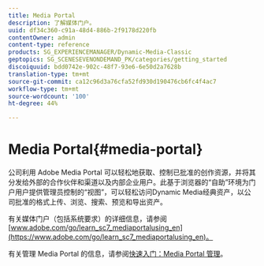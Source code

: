 ```yaml
---
title: Media Portal
description: 了解媒体门户。
uuid: df34c360-c91a-48d4-886b-2f9178d220fb
contentOwner: admin
content-type: reference
products: SG_EXPERIENCEMANAGER/Dynamic-Media-Classic
geptopics: SG_SCENESEVENONDEMAND_PK/categories/getting_started
discoiquuid: bdd0742e-902c-48f7-93e6-6e50d2a7628b
translation-type: tm+mt
source-git-commit: ca12c96d3a76cfa52fd930d190476cb6fc4f4ac7
workflow-type: tm+mt
source-wordcount: '100'
ht-degree: 44%

---
```



# Media Portal{#media-portal}

公司利用 Adobe Media Portal 可以轻松地获取、控制已批准的创作资源，并将其分发给外部的合作伙伴和渠道以及内部企业用户。此基于浏览器的“自助”环境为门户用户提供管理员控制的“视图”，可以轻松访问Dynamic Media经典资产，以公司批准的格式上传、浏览、搜索、预览和导出资产。

有关媒体门户（包括系统要求）的详细信息，请参阅[www.adobe.com/go/learn_sc7_mediaportalusing_en](https://www.adobe.com/go/learn_sc7_mediaportalusing_en)。

有关管理 Media Portal 的信息，请参阅[快速入门：Media Portal 管理](quick-start-media-portal-administration.md#quick_start_media_portal_administration)。
